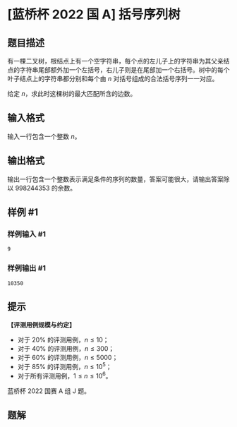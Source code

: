# [蓝桥杯 2022 国 A] 括号序列树

## 题目描述

有一棵二叉树，根结点上有一个空字符串，每个点的左儿子上的字符串为其父亲结点的字符串尾部额外加一个左括号，右儿子则是在尾部加一个右括号。树中的每个叶子结点上的字符串都分别和每个由 $n$ 对括号组成的合法括号序列一一对应。

给定 $n$，求此时这棵树的最大匹配所含的边数。

## 输入格式

输入一行包含一个整数 $n$。

## 输出格式

输出一行包含一个整数表示满足条件的序列的数量，答案可能很大，请输出答案除以 $998244353$ 的余数。

## 样例 #1

### 样例输入 #1

```
9
```

### 样例输出 #1

```
10350
```

## 提示

**【评测用例规模与约定】**

- 对于 $20\%$ 的评测用例，$n \leq 10$；
- 对于 $40\%$ 的评测用例，$n \leq 300$；
- 对于 $60\%$ 的评测用例，$n \leq 5000$；
- 对于 $85\%$ 的评测用例，$n \leq 10^5$；
- 对于所有评测用例，$1 \leq n \leq 10^6$。

蓝桥杯 2022 国赛 A 组 J 题。

## 题解

